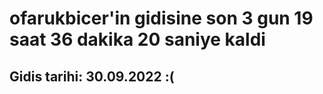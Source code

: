 # ofarukbicer'in gidisine son 3 gun 19 saat 36 dakika 20 saniye kaldi

## Gidis tarihi: 30.09.2022 :(